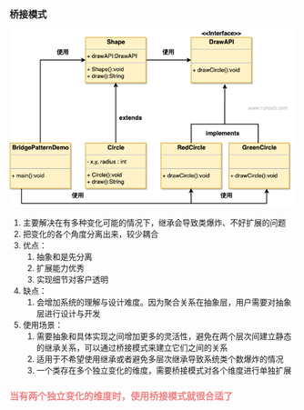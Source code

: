 ### 桥接模式

![](img.png)

1. 主要解决在有多种变化可能的情况下，继承会导致类爆炸、不好扩展的问题
2. 把变化的各个角度分离出来，较少耦合
3. 优点：
      1) 抽象和是先分离
      2) 扩展能力优秀
      3) 实现细节对客户透明
4. 缺点：
      1) 会增加系统的理解与设计难度。因为聚合关系在抽象层，用户需要对抽象层进行设计与开发
5. 使用场景：
      1) 需要抽象和具体实现之间增加更多的灵活性，避免在两个层次间建立静态的继承关系，可以通过桥接模式来建立它们之间的关系
      2) 适用于不希望使用继承或者避免多层次继承导致系统类个数爆炸的情况
      3) 一个类存在多个独立变化的维度，需要桥接模式对各个维度进行单独扩展
### <font color=LightCoral> 当有两个独立变化的维度时，使用桥接模式就很合适了